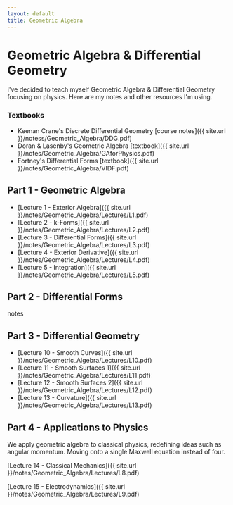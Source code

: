 ```yaml
---
layout: default
title: Geometric Algebra
---
```


# Geometric Algebra & Differential Geometry
I've decided to teach myself Geometric Algebra & Differential Geometry focusing on physics. Here are my notes and other resources I'm using.

### Textbooks

* Keenan Crane's Discrete Differential Geometry [course notes]({{ site.url }}/notess/Geometric_Algebra/DDG.pdf)
* Doran & Lasenby's Geometric Algebra [textbook]({{ site.url }}/notes/Geometric_Algebra/GAforPhysics.pdf)
* Fortney's Differential Forms [textbook]({{ site.url }}/notes/Geometric_Algebra/VIDF.pdf)

## Part 1 - Geometric Algebra

* [Lecture 1 - Exterior Algebra]({{ site.url }}/notes/Geometric_Algebra/Lectures/L1.pdf)
* [Lecture 2 - k-Forms]({{ site.url }}/notes/Geometric_Algebra/Lectures/L2.pdf)
* [Lecture 3 - Differential Forms]({{ site.url }}/notes/Geometric_Algebra/Lectures/L3.pdf)
* [Lecture 4 - Exterior Derivative]({{ site.url }}/notes/Geometric_Algebra/Lectures/L4.pdf)
* [Lecture 5 - Integration]({{ site.url }}/notes/Geometric_Algebra/Lectures/L5.pdf)

## Part 2 - Differential Forms
notes

## Part 3 - Differential Geometry

* [Lecture 10 - Smooth Curves]({{ site.url }}/notes/Geometric_Algebra/Lectures/L10.pdf)
* [Lecture 11 - Smooth Surfaces 1]({{ site.url }}/notes/Geometric_Algebra/Lectures/L11.pdf)
* [Lecture 12 - Smooth Surfaces 2]({{ site.url }}/notes/Geometric_Algebra/Lectures/L12.pdf)
* [Lecture 13 - Curvature]({{ site.url }}/notes/Geometric_Algebra/Lectures/L13.pdf)

## Part 4 - Applications to Physics

We apply geometric algebra to classical physics, redefining ideas such as angular momentum. Moving onto a single Maxwell equation instead of four.

[Lecture 14 - Classical Mechanics]({{ site.url }}/notes/Geometric_Algebra/Lectures/L8.pdf)

[Lecture 15 - Electrodynamics]({{ site.url }}/notes/Geometric_Algebra/Lectures/L9.pdf)
